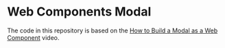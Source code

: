 # Web Components Modal

The code in this repository is based on the
[How to Build a Modal as a Web Component](https://youtu.be/BfXGsBRQwMk)
video.
